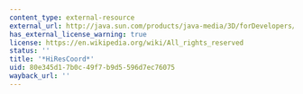 ```yaml
---
content_type: external-resource
external_url: http://java.sun.com/products/java-media/3D/forDevelopers/j3dapi/javax/media/j3d/HiResCoord.html
has_external_license_warning: true
license: https://en.wikipedia.org/wiki/All_rights_reserved
status: ''
title: '*HiResCoord*'
uid: 80e345d1-7b0c-49f7-b9d5-596d7ec76075
wayback_url: ''
---
```


